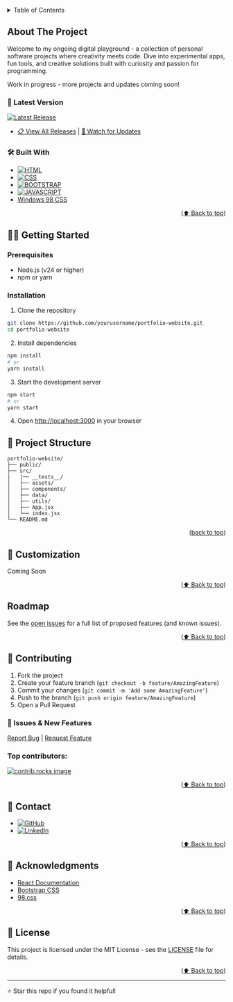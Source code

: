 <a id="readme-top"></a>

<!-- TABLE OF CONTENTS -->
<details>
    <summary>Table of Contents</summary>
    <ol>
        <li>
            <a href="#about-the-project">About The Project</a>
            <ul>
                <li><a href="#latest-version">Live Website</a></li>
                <li><a href="#built-with">Built With</a></li>
            </ul>
        </li>
        <li>
            <a href="#getting-started">Getting Started</a>
            <ul>
                <li><a href="#prerequisites">Prerequisites</a></li>
                <li><a href="#installation">Installation</a></li>
            </ul>
        </li>
        <li><a href="#project-structure">Project Structure</a></li>
        <li><a href="#customization">Customization</a></li>
        <li><a href="#Roadmap">Roadmap</a></li>
        <li><a href="#contributing">Contributing</a></li>
        <li><a href="#contact">Contact</a></li>
        <li><a href="#acknowledgments">Acknowledgments</a></li>
        <li><a href="#license">License</a></li>
    </ol>
</details>

## About The Project

Welcome to my ongoing digital playground - a collection of personal software projects where creativity meets code. Dive into experimental apps, fun tools, and creative solutions built with curiosity and passion for programming.

Work in progress - more projects and updates coming soon!

### 🚀 Latest Version
[![Latest Release](https://img.shields.io/github/v/release/aranu29/portfolio-website?style=for-the-badge)](../../releases/latest)

- [📋 View All Releases](../../releases) | [🔔 Watch for Updates](../../subscription)

### 🛠️ Built With

- [![HTML][HTML]][HTML-url]
- [![CSS][CSS]][CSS-url]
- [![BOOTSTRAP][BOOTSTRAP]][BOOTSTRAP-url]
- [![JAVASCRIPT][JAVASCRIPT]][JAVASCRIPT-url]
- [Windows 98 CSS](https://jdan.github.io/98.css/#intro)

<p align="right">(<a href="#readme-top">⬆️ Back to top</a>)</p>

## 🏃‍♂️ Getting Started

### Prerequisites

- Node.js (v24 or higher)
- npm or yarn

### Installation

1. Clone the repository

```bash
git clone https://github.com/yourusername/portfolio-website.git
cd portfolio-website
```

2. Install dependencies

```bash
npm install
# or
yarn install
```

3. Start the development server

```bash
npm start
# or
yarn start
```

4. Open [http://localhost:3000](http://localhost:3000) in your browser

## 📂 Project Structure

```
portfolio-website/
├── public/
├── src/
|   |── __tests__/
│   ├── assets/
│   ├── components/
│   ├── data/
│   ├── utils/
│   ├── App.jsx
│   └── index.jsx
└── README.md
```

<p align="right">(<a href="#readme-top">back to top</a>)</p>

## 🎨 Customization

Coming Soon

<p align="right">(<a href="#readme-top">⬆️ Back to top</a>)</p>

## Roadmap

See the [open issues](https://github.com/aranu29/odin-recipes/issues) for a full list of proposed features (and known issues).

<p align="right">(<a href="#readme-top">⬆️ Back to top</a>)</p>

## 🤝 Contributing

1. Fork the project
2. Create your feature branch (`git checkout -b feature/AmazingFeature`)
3. Commit your changes (`git commit -m 'Add some AmazingFeature'`)
4. Push to the branch (`git push origin feature/AmazingFeature`)
5. Open a Pull Request

### 🐛 Issues & New Features

[Report Bug](../../issues/new?template=bug_report.md) | [Request Feature](../../issues/new?template=feature_request.md)

### Top contributors:

<a href="https://github.com/aranu29/portfolio-website/graphs/contributors">
  <img src="https://contrib.rocks/image?repo=aranu29/portfolio-website" alt="contrib.rocks image" />
</a>

<p align="right">(<a href="#readme-top">⬆️ Back to top</a>)</p>

## 📧 Contact

- [![GitHub][github-shield]][github-url]
- [![LinkedIn][linkedin-shield]][linkedin-url]

<p align="right">(<a href="#readme-top">⬆️ Back to top</a>)</p>

## 🙏 Acknowledgments

- [React Documentation](https://reactjs.org/)
- [Bootstrap CSS](https://getbootstrap.com/)
- [98.css](https://jdan.github.io/98.css/#intro)

<p align="right">(<a href="#readme-top">⬆️ Back to top</a>)</p>

## 📝 License

This project is licensed under the MIT License - see the [LICENSE](LICENSE) file for details.

<p align="right">(<a href="#readme-top">⬆️ Back to top</a>)</p>

---

⭐ Star this repo if you found it helpful!

<!-- MARKDOWN LINKS & IMAGES -->
<!-- https://www.markdownguide.org/basic-syntax/#reference-style-links -->

[license-shield]: https://img.shields.io/github/license/aranu29/odin-recipes.svg?style=for-the-badge
[license-url]: https://github.com/aranu29/odin-recipes/blob/master/LICENSE.txt
[linkedin-shield]: https://custom-icon-badges.demolab.com/badge/LinkedIn-0A66C2?logo=linkedin-white&logoColor=fff
[linkedin-url]: https://www.linkedin.com/in/anuoluwa-akibu1/
[github-shield]: https://img.shields.io/badge/GitHub-%23121011.svg?logo=github&logoColor=white
[github-url]: https://github.com/aranu29/odin-recipes
[HTML]: https://img.shields.io/badge/HTML-%23E34F26.svg?logo=html5&logoColor=white
[HTML-url]: https://html.com/
[CSS]: https://img.shields.io/badge/CSS-1572B6?logo=css3&logoColor=fff
[CSS-url]: https://html.com
[BOOTSTRAP]: https://img.shields.io/badge/Bootstrap-7952B3?logo=bootstrap&logoColor=fff
[BOOTSTRAP-url]: https://getbootstrap.com/
[JAVASCRIPT]: https://img.shields.io/badge/JavaScript-F7DF1E?logo=javascript&logoColor=000
[JAVASCRIPT-url]: https://www.javascript.com/
